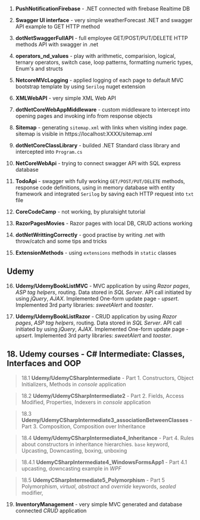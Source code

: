 
1. **PushNotificationFirebase** - .NET connected with firebase Realtime DB


2. **Swagger UI interface** - very simple weatherForecast .NET and swagger API example to GET HTTP method


3. **dotNetSwaggerFullAPI** - full employee GET/POST/PUT/DELETE HTTP methods API with swagger in .net


4. **operators_nd_values** - play with arithmetic, comparision, logical, ternary operators, switch case, loop patterns, formatting numeric types, Enum's and structs


5. **NetcoreMVcLogging** - applied logging of each page to default MVC bootstrap template by using `Serilog`  nuget extension


6. **XMLWebAPI** - very simple XML Web API


7. **dotNetCoreWebAppMiddleware** - custom middleware to intercept into opening pages and invoking info from response objects


8. **Sitemap** - generating `sitemap.xml` with links when visiting index page. sitemap is visible in https://localhost:XXXX/sitemap.xml


9. **dotNetCoreClassLibrary** - builded .NET Standard class library and intercepted into `Program.cs`


10. **NetCoreWebApi** - trying to connect swagger API with SQL express database


11. **TodoApi** - swagger with fully working `GET/POST/PUT/DELETE` methods, response code definitions, using in memory database with entity framework and integrated `Serilog` by saving each HTTP request into `txt` file

12. **CoreCodeCamp** - not working, by pluralsight tutorial

13. **RazorPagesMovies** - Razor pages with local DB, CRUD actions working

14. **dotNetWrittingCorrectly** - good practise by writing .net with throw/catch and some tips and tricks

15. **ExtensionMethods** - using `extensions` methods in `static` classes


## Udemy ##


16. **Udemy/UdemyBookListMVC** - MVC application by using _Razor pages_, _ASP tag helpers_, routing. Data stored in _SQL Server_. API call initiated by using _jQuery_, _AJAX_. Implemented One-form update page - _upsert_. Implemented 3rd party libraries: _sweetAlert_ and _toaster_.

17. **Udemy/UdemyBookListRazor** - CRUD application by using _Razor pages_, _ASP tag helpers_, routing. Data stored in _SQL Server_. API call initiated by using _jQuery_, _AJAX_. Implemented One-form update page - _upsert_. Implemented 3rd party libraries: _sweetAlert_ and _toaster_.




## 18. Udemy courses - C# Intermediate: Classes, Interfaces and OOP ##

> 18.1 **Udemy/UdemyCSharpIntermediate** - Part 1. Constructors, Object Initializers, Methods in _console_ application

> 18.2 **Udemy/UdemyCSharpIntermediate2** - Part 2. Fields, Access Modified, Properties, Indexers in _console_ application

 
> 18.3 **Udemy/UdemyCSharpIntermediate3_associationBetweenClasses** - Part 3. Composition, Composition over Inheritance


> 18.4 **Udemy/UdemyCSharpIntermediate4_Inheritance** - Part 4. Rules about constructors in inheritance hierarchies. `base` keyword, Upcasting, Downcasting, boxing, unboxing

 > 18.4.1 **UdemyCSharpIntermediate4_WindowsFormsApp1** - Part 4.1 upcasting, downcasting example in _WPF_


> 18.5 **UdemyCSharpIntermediate5_Polymorphism** - Part 5 Polymorphism, _virtual_, _abstract_ and _override_ keywords, _sealed_ modifier, 


19. **InventoryManagement** - very simple MVC generated and database connected _CRUD_ application
